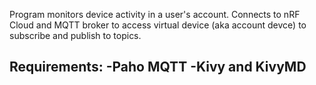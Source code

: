 Program monitors device activity in a user's account. Connects to nRF Cloud and MQTT broker to access virtual device (aka account devce) to subscribe and publish to topics.

Requirements:
-Paho MQTT
-Kivy and KivyMD
-